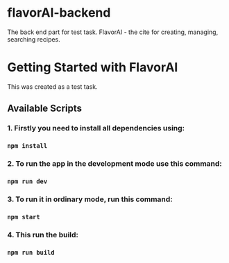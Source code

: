 # flavorAI-backend
The back end part for test task. FlavorAI - the cite for creating, managing, searching recipes.


# Getting Started with FlavorAI

This was created as a test task.

## Available Scripts

### 1. Firstly you need to install all dependencies using:

### `npm install`

### 2. To run the app in the development mode use this command:

### `npm run dev`

### 3. To run it in ordinary mode, run this command:

### `npm start`

### 4. This run the build:

### `npm run build`